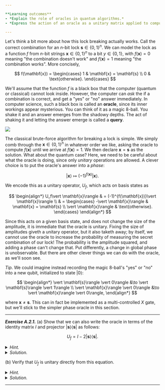 ```yaml
---

**Learning outcomes**
- *Explain the role of oracles in quantum algorithms.*
- *Express the action of an oracle as a unitary matrix applied to computational basis states.*

---
```


Let's think a bit more about how this lock breaking actually works. Call the correct combination for an $n$-bit lock $\mathbf{s} \in \{0, 1\}^n$. We can model the lock as a function $f$ from $n$-bit strings $\mathbf{x} \in \{0, 1\}^n$ to a bit $y \in \{0, 1\}$, with $f(\mathbf{x}) = 0$ meaning "the combination doesn't work" and $f(\mathbf{x}) = 1$ meaning "the combination works". More concisely,

$$
  f(\mathbf{x}) =
  \begin{cases}
    1 & \mathbf{x} = \mathbf{s} \\
    0 & \text{otherwise}.
  \end{cases}
$$

We'll assume that the function $f$ is a black box that the computer
(quantum or classical) cannot look inside. However, the computer can
*ask* the if a combination is correct, and get a "yes" or "no" answer
immediately. In computer science, such a black box is called an
**oracle**, since its inner workings appear mysterious. You can think
of it as a magic 8-ball. You shake it and an answer emerges from the
shadowy depths. The act of shaking it and letting the answer emerge is
called a **query**.

![](pics/oracle-lock.svg)

The classical brute-force algorithm for breaking a lock is simple. We
simply comb through the $\mathbf{x}\in\{0, 1\}^n$ in whatever order we
like, asking the oracle to compute $f(\mathbf{x})$ until we arrive at
$f(\mathbf{x}) = 1$. We then declare $\mathbf{x} = \mathbf{s}$ as the
solution. What about the quantum case?
Here, we need to be careful about what the oracle is doing, since only
*unitary* operations are allowed.
A clever choice is to put the oracle's answer into a *phase*:

$$
  \vert \mathbf{x}\rangle \mapsto (-1)^{f(\mathbf{x})} \vert \mathbf{x}\rangle.
$$

We encode this as a unitary operator, $U_f$, which acts on basis states as

$$
\begin{align*}
  U_f\vert \mathbf{x}\rangle & = (-1)^{f(\mathbf{x})}\vert
  \mathbf{x}\rangle \\
  & =
    \begin{cases}
    -\vert \mathbf{x}\rangle & \mathbf{x} = \mathbf{s} \\
    \vert \mathbf{x}\rangle & \text{otherwise}.
  \end{cases}
\end{align*}
$$

Since this acts on a given basis state, and does not change the size
of the amplitude, it is immediate that the oracle is unitary. Fixing
the size of amplitudes giveth a unitary operator, but it also taketh
away; by itself, we cannot use the oracle to increase the probability
of measuring the secret combination of our lock! The probability is
the amplitude squared, and adding a phase can't change that. Put
differently, a change in global phase is unobservable. But there are
other clever things we can do with the oracle, as we'll soon see.

*Tip*. We could imagine instead recording the magic 8-ball's "yes" or "no" into a new qubit, initialized to state $|0\rangle$:

$$
\begin{align*}
\vert \mathbf{s}\rangle \vert 0\rangle &\to \vert \mathbf{s}\rangle \vert 1\rangle \\
\vert \mathbf{x}\rangle \vert 0\rangle &\to \vert \mathbf{x}\rangle \vert 0\rangle,
\end{align*}
$$

where $\mathbf{x} \neq \mathbf{s}$. This can in fact be implemented as a multi-controlled $X$ gate, but we'll stick to the simpler phase oracle in this section.

---

***Exercise A.2.1.*** (a) Show that we can also write the oracle in
   terms of the identity matrix $I$ and projector $\vert
   \mathbf{s}\rangle\langle\mathbf{s}\vert$ as follows:

$$
       U_f = I - 2\vert \mathbf{s}\rangle\langle\mathbf{s}\vert. \tag{1} \label{u_f}
$$

<details>
<summary><i>Hint.</i></summary>
Two operators are equal if they have the same action on basis states.
</details>

<details>
<summary><i>Solution.</i></summary>

(a) Let's apply the right-hand side of Eq. (\ref{u_f}) to the solution state to begin with:

$$
\begin{align*}
(I - 2\vert \mathbf{s}\rangle\langle\mathbf{s}\vert ) \vert \mathbf{s}\rangle & = \vert \mathbf{s}\rangle - 2\vert \mathbf{s}\rangle\langle\mathbf{s}\vert \mathbf{s}\rangle \\
& = -\vert \mathbf{s}\rangle,
\end{align*}
$$

since $\langle\mathbf{s}|\mathbf{s}\rangle = 1$. This is what we expect $U_f$ to do! If we consider a non-solution $\vert \mathbf{x}\rangle$, with $\langle \mathbf{s}\vert \mathbf{x}\rangle = 0$, we find

$$
\begin{align*}
(I - 2\vert \mathbf{s}\rangle\langle\mathbf{s}\vert ) \vert \mathbf{x}\rangle & = \vert \mathbf{x}\rangle - 2\vert \mathbf{s}\rangle\langle \mathbf{s}\vert \mathbf{x}\rangle \\
& = \vert \mathbf{x}\rangle - 2 \cdot 0 \\ & = \vert \mathbf{x}\rangle.
\end{align*}
$$
	
So the phase is unchanged. It follows that the right-hand side of
Eq. (\ref{u_f}) acts on basis states precisely as $U_f$, and hence
must be equal. ▢

</details>

(b) Verify that $U_f$ is unitary directly from this equation.

<details>
<summary><i>Hint.</i></summary>
Note that $(\vert \mathbf{s}\rangle \langle \mathbf{s}\vert )^2 =
\vert \mathbf{s}\rangle \langle \mathbf{s}\vert $.
</details>

<details>
<summary><i>Solution.</i></summary>
(b) First, we note that $U_f^\dagger = U_f$, since $I^\dagger = I$ and $(\vert \mathbf{s}\rangle\langle\mathbf{s}\vert )^\dagger = \vert \mathbf{s}\rangle\langle\mathbf{s}\vert $. Then

$$
\begin{align*}
U_f U_f^\dagger = U_f^2 & = (I - 2\vert \mathbf{s}\rangle\langle\mathbf{s}\vert )^2 \\
& = I\cdot I - 4\vert \mathbf{s}\rangle\langle\mathbf{s}\vert  + 4 (\vert \mathbf{s}\rangle\langle\mathbf{s}\vert )^2 \\ & = I,
\end{align*}
$$

using $(\vert \mathbf{s}\rangle \langle \mathbf{s}\vert )^2 = \vert
\mathbf{s}\rangle \langle \mathbf{s}\vert $. So $U_f$, defined as in
Eq. (\ref{u_f}), is unitary. ▢

</details>

---
